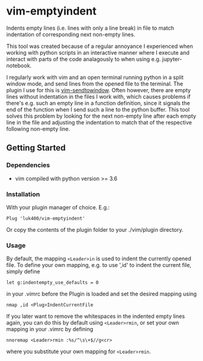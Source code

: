 # vim-emptyindent

Indents empty lines (i.e. lines with only a line break) in file to match indentation of corresponding next non-empty lines.

This tool was created because of a regular annoyance I experienced when working with python scripts in an interactive manner where I execute and interact with parts of the code analagously to when using e.g. jupyter-notebook. 

I regularly work with vim and an open terminal running python in a split window mode, and send lines from the opened file to the terminal. The plugin I use for this is [vim-sendtowindow](https://github.com/karoliskoncevicius/vim-sendtowindow). 
Often however, there are empty lines without indentation in the files I work with, which causes problems if there's e.g. such an empty line in a function definition, since it signals the end of the function when I send such a line to the python buffer. 
This tool solves this problem by looking for the next non-empty line after each empty line in the file and adjusting the indentation to match that of the respective following non-empty line. 


## Getting Started

### Dependencies

* vim compiled with python version >= 3.6

### Installation

With your plugin manager of choice. E.g.:

```
Plug 'luk400/vim-emptyindent' 
```

Or copy the contents of the plugin folder to your ./vim/plugin directory.

### Usage

By default, the mapping `<Leader>in` is used to indent the currently opened file.
To define your own mapping, e.g. to use ',id' to indent the current file, simply define
```
let g:indentempty_use_defaults = 0
```
in your .vimrc before the Plugin is loaded and set the desired mapping using
```
nmap ,id <Plug>IndentCurrentFile
```

If you later want to remove the whitespaces in the indented empty lines again, you can do this by default using `<Leader>rmin`, or set your own mapping in your .vimrc by defining
```
nnoremap <Leader>rmin :%s/^\s\+$//g<cr>
```
where you substitute your own mapping for `<Leader>rmin`.
